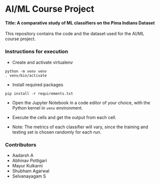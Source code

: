 # AI/ML Course Project

#### Title: A comparative study of ML classifiers on the Pima Indians Dataset

This repository contains the code and the dataset used for the AI/ML course project.

### Instructions for execution

- Create and activate virtualenv

```
python -m venv venv
. venv/bin/activate
```

- Install required packages
```
pip install -r requirements.txt
```

- Open the Jupyter Notebook in a code editor of your choice, with the Python kernel in `venv` environment.

- Execute the cells and get the output from each cell.  

- Note: The metrics of each classifier will vary, since the training and testing set is chosen randomly for each run.

### Contributors
- Aadarsh A
- Abhinav Pottigari
- Mayur Kulkarni
- Shubham Agarwal
- Selvanayagam S